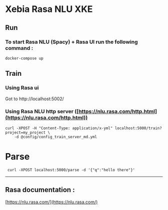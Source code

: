 # Xebia Rasa NLU XKE

## Run
### To start Rasa NLU (Spacy) + Rasa UI run the following command :

```
docker-compose up
```

## Train

### Using Rasa ui
Got to http://localhost:5002/

### Using Rasa NLU http server ([https://nlu.rasa.com/http.html](https://nlu.rasa.com/http.html))
```
curl -XPOST -H "Content-Type: application/x-yml" localhost:5000/train?project=my_project \
    -d @config/config_train_server_md.yml
```

# Parse

```
 curl -XPOST localhost:5000/parse -d '{"q":"hello there"}'
```


---
## Rasa documentation : 
[https://nlu.rasa.com/](https://nlu.rasa.com/)
